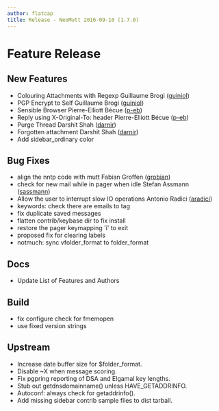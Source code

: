 ```yaml
---
author: flatcap
title: Release - NeoMutt 2016-09-10 (1.7.0)
---
```


# Feature Release

## New Features

- Colouring Attachments with Regexp Guillaume Brogi
  ([guiniol](https://github.com/guiniol))
- PGP Encrypt to Self Guillaume Brogi ([guiniol](https://github.com/guiniol))
- Sensible Browser Pierre-Elliott Bécue ([p-eb](https://github.com/p-eb))
- Reply using X-Original-To: header Pierre-Elliott Bécue
  ([p-eb](https://github.com/p-eb))
- Purge Thread Darshit Shah ([darnir](https://github.com/darnir))
- Forgotten attachment Darshit Shah ([darnir](https://github.com/darnir))
- Add sidebar_ordinary color

## Bug Fixes

- align the nntp code with mutt Fabian Groffen
  ([grobian](https://github.com/grobian))
- check for new mail while in pager when idle Stefan Assmann
  ([sassmann](https://github.com/sassmann))
- Allow the user to interrupt slow IO operations Antonio Radici
  ([aradici](https://github.com/aradici))
- keywords: check there are emails to tag
- fix duplicate saved messages
- flatten contrib/keybase dir to fix install
- restore the pager keymapping 'i' to exit
- proposed fix for clearing labels
- notmuch: sync vfolder_format to folder_format

## Docs

- Update List of Features and Authors

## Build

- fix configure check for fmemopen
- use fixed version strings

## Upstream

- Increase date buffer size for $folder_format.
- Disable ~X when message scoring.
- Fix pgpring reporting of DSA and Elgamal key lengths.
- Stub out getdnsdomainname() unless HAVE_GETADDRINFO.
- Autoconf: always check for getaddrinfo().
- Add missing sidebar contrib sample files to dist tarball.

